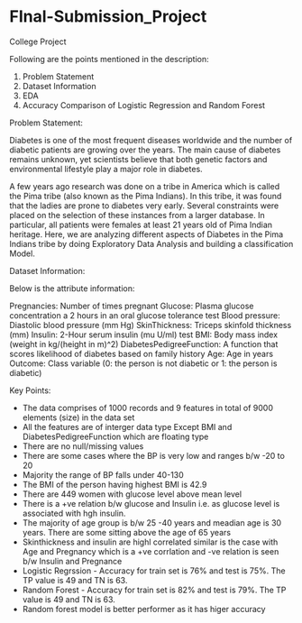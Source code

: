 # FInal-Submission_Project
College Project

Following are the points mentioned in the description:
1. Problem Statement
2. Dataset Information
3. EDA
4. Accuracy Comparison of Logistic Regression and Random Forest 

Problem Statement:

Diabetes is one of the most frequent diseases worldwide and the number of diabetic patients are growing over the years. The main cause of diabetes remains unknown, yet scientists believe that both genetic factors and environmental lifestyle play a major role in diabetes.

A few years ago research was done on a tribe in America which is called the Pima tribe (also known as the Pima Indians). In this tribe, it was found that the ladies are prone to diabetes very early. Several constraints were placed on the selection of these instances from a larger database. In particular, all patients were females at least 21 years old of Pima Indian heritage. Here, we are analyzing different aspects of Diabetes in the Pima Indians tribe by doing Exploratory Data Analysis and building a classification Model.

Dataset Information:

Below is the attribute information:

Pregnancies: Number of times pregnant
Glucose: Plasma glucose concentration a 2 hours in an oral glucose tolerance test
Blood pressure: Diastolic blood pressure (mm Hg)
SkinThickness: Triceps skinfold thickness (mm)
Insulin: 2-Hour serum insulin (mu U/ml) test
BMI: Body mass index (weight in kg/(height in m)^2)
DiabetesPedigreeFunction: A function that scores likelihood of diabetes based on family history
Age: Age in years
Outcome: Class variable (0: the person is not diabetic or 1: the person is diabetic)

Key Points:
- The data comprises of 1000 records and 9 features in total of 9000 elements (size) in the data set
- All the features are of interger data type Except BMI and DiabetesPedigreeFunction which are floating type
- There are no null/missing values
- There are some cases where the  BP is very low and ranges b/w -20 to 20 
- Majority the range of BP falls under 40-130
- The BMI of the person having highest BMI is 42.9
- There are 449 women with glucose level above mean level 
- There is a +ve relation b/w glucose and Insulin i.e. as glucose level is associated with hgh insulin.
-  The majority of age group is b/w 25 -40 years and meadian age is 30 years. There are some sitting above the age of 65 years
- Skinthickness and insulin are highl correlated similar is the case with Age and Pregnancy which is a +ve corrlation and -ve relation is seen b/w Insulin and Pregnance
- Logistic Regrssion - Accuracy for train set is 76% and test is 75%. The TP value is 49 and TN is 63.
- Random Forest - Accuracy for train set is 82% and test is 79%. The TP value is 49 and TN is 63.
- Random forest model is better performer as it has higer accuracy


